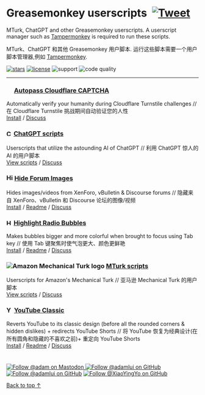 # Greasemonkey userscripts &nbsp;[![Tweet](https://img.shields.io/twitter/url/http/shields.io.svg?style=social)](https://twitter.com/intent/tweet?text=Just%20discovered%20these%20epic%20userscripts!&url=https://github.com/adamlui/userscripts&hashtags=greasemonkey,userscripts,javascript)
MTurk, ChatGPT and other Greasemonkey userscripts. A userscript manager such as [Tampermonkey](https://www.tampermonkey.net/) is required to run these scripts.

MTurk、ChatGPT 和其他 Greasemonkey 用户脚本. 运行这些脚本需要一个用户脚本管理器,例如 [Tampermonkey](https://www.tampermonkey.net/).

[![stars](https://img.shields.io/github/stars/adamlui/userscripts?label=Stars)](https://github.com/adamlui/userscripts/stargazers)
[![license](https://img.shields.io/badge/License-MIT-green.svg)](LICENSE.md)
![support](https://img.shields.io/badge/Support-Chrome/Safari/Firefox/Edge/Opera/Brave/Vivaldi/Librewolf-989898.svg)
![code quality](https://img.shields.io/codefactor/grade/github/adamlui/userscripts?label=Code+Quality)

---

### <img width=16 src="https://www.google.com/s2/favicons?sz=64&domain=cloudflare.com"> [Autopass Cloudflare CAPTCHA](autopass-cloudflare-captcha)

Automatically verify your humanity during Cloudflare Turnstile challenges // 在 Cloudflare Turnstile 挑战期间自动验证您的人性
<br>[Install](https://github.com/adamlui/userscripts/raw/master/autopass-cloudflare-captcha/autopass-cloudflare-captcha.user.js) / [Discuss](https://github.com/adamlui/userscripts/discussions)

### <picture><source media="(prefers-color-scheme: dark)" srcset="https://i.imgur.com/RduASbD.png"><img width=15 alt="ChatGPT logo" src="https://www.google.com/s2/favicons?sz=64&domain=openai.com"></picture> [ChatGPT scripts](chatgpt)

Userscripts that utilize the astounding AI of ChatGPT // 利用 ChatGPT 惊人的 AI 的用户脚本
<br>[View scripts](chatgpt) / [Discuss](https://github.com/adamlui/userscripts/discussions)

### <picture><source media="(prefers-color-scheme: dark)" srcset="https://i.imgur.com/EuMNOTX.png"><img width=17 alt="Hide Forum Images logo" src="https://i.imgur.com/TABwyUq.png"></picture> [Hide Forum Images](hide-forum-images)

Hides images/videos from XenForo, vBulletin & Discourse forums // 隐藏来自 XenForo、vBulletin 和 Discourse 论坛的图像/视频
<br>[Install](https://greasyfork.org/scripts/12639) / [Readme](hide-forum-images/README.md) / [Discuss](https://github.com/adamlui/userscripts/discussions)

### <img alt="Highlight Radio Bubbles logo" src="https://i.imgur.com/ribh0wE.png" width=15> [Highlight Radio Bubbles](highlight-radio-bubbles)

Makes bubbles bigger and more colorful when brought to focus using Tab key // 使用 Tab 键聚焦时使气泡更大、颜色更鲜艳
<br>[Install](https://greasyfork.org/scripts/26311) / [Readme](highlight-radio-bubbles/README.md) / [Discuss](https://github.com/adamlui/userscripts/discussions)

### <img alt="Amazon Mechanical Turk logo" src="https://www.mturk.com/assets/images/favicon.ico"> [MTurk scripts](mturk)

Userscripts for Amazon's Mechanical Turk // 亚马逊 Mechanical Turk 的用户脚本
<br>[View scripts](mturk) / [Discuss](https://github.com/adamlui/userscripts/discussions)

### <img alt="YouTube Classic logo" src="https://i.imgur.com/9vzrMBf.png" width=16> [YouTube Classic](youtube-classic)

Reverts YouTube to its classic design (before all the rounded corners & hidden dislikes) + redirects YouTube Shorts // 将 YouTube 恢复为经典设计(在所有圆角和隐藏的不喜欢之前)+ 重定向 YouTube Shorts
<br>[Install](https://greasyfork.org/en/scripts/456132) / [Readme](youtube-classic/README.md) / [Discuss](https://github.com/adamlui/userscripts/discussions)

#

<a href="https://elonsucks.org/@adam" target="_blank"><img align="bottom" src="https://img.shields.io/mastodon/follow/109387703022229926?domain=https%3A%2F%2Felonsucks.org&style=social" alt="Follow @adam on Mastodon" title="Mastodon">
[![Follow @adamlui on GitHub](https://img.shields.io/github/followers/adamlui?label=Follow%20%40adamlui&style=social "GitHub")](https://github.com/adamlui)
[![Follow @adamlui on GitHub](https://img.shields.io/github/followers/mefengl?label=Follow%20%40mefengl&style=social "GitHub")](https://github.com/mefengl)
[![Follow @XiaoYingYo on GitHub](https://img.shields.io/github/followers/XiaoYingYo?label=Follow%20%40XiaoYingYo&style=social "GitHub")](https://github.com/XiaoYingYo)

<a href="#greasemonkey-userscripts-">Back to top ↑</a>
